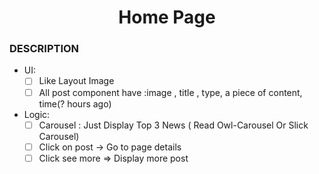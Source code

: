 <h1 align="center">Home Page</h1>

### DESCRIPTION

- UI:
  - [ ] Like Layout Image
  - [ ] All post component have :image , title , type, a piece of content, time(? hours ago)
- Logic:
  - [ ] Carousel : Just Display Top 3 News ( Read Owl-Carousel Or Slick Carousel)
  - [ ] Click on post -> Go to page details
  - [ ] Click see more => Display more post
